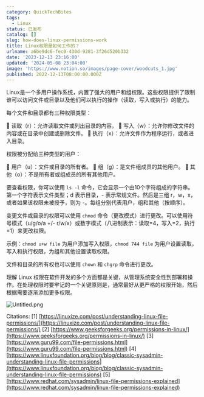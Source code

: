 ```yaml
---
category: QuickTechBites
tags:
  - Linux
status: 已发布
catalog: []
slug: how-does-linux-permissions-work
title: Linux权限是如何工作的？
urlname: a6be9dc6-fec0-430d-9281-3f26d520b332
date: '2023-12-13 23:16:00'
updated: '2024-05-08 23:04:00'
image: 'https://www.notion.so/images/page-cover/woodcuts_1.jpg'
published: 2022-12-13T08:00:00.000Z
---
```


Linux是一个多用户操作系统，内置了强大的用户和组权限。这些权限提供了限制谁可以访问文件或目录以及他们可以执行的操作（读取，写入或执行）的能力。


每个文件和目录都有三种权限类型：


🔸 读取（r）：允许读取文件或列出目录的内容。
🔸 写入（w）：允许你修改文件的内容或在目录中创建或删除文件。
🔸 执行（x）：允许文件作为程序运行，或者进入目录。


权限被分配给三种类型的用户：


🔸 用户（u）：文件或目录的所有者。
🔸 组（g）：是文件组成员的其他用户。
🔸 其他（o）：不是所有者或组成员的所有其他用户。


要查看权限，你可以使用 `ls -l` 命令，它会显示一个由10个字符组成的字符串。第一个字符表示文件类型；d 表示目录，- 表示常规文件。然后是三组 r，w，x，或者如果该权限未被授予，则为 -。每组分别代表用户，组和其他（按顺序）。


变更文件或目录的权限可以使用 `chmod` 命令（更改模式）进行更改。可以使用符号模式（u/g/o/a +/- r/w/x）或数字模式（八进制表示：读取=4，写入=2，执行=1）来更改权限。


示例：`chmod u+w file` 为用户添加写入权限，`chmod 744 file` 为用户设置读取，写入和执行权限，为组和其他设置读取权限。


文件和目录的所有权也可以使用 `chown` 和 `chgrp` 命令进行更改。


理解 Linux 权限在软件开发的多个方面都是关键，从管理系统安全性到部署和操作。在处理权限时要牢记的一个关键原则是，通常最好从更严格的权限开始，然后根据需要逐渐添加更多权限。


![Untitled.png](https://prod-files-secure.s3.us-west-2.amazonaws.com/5d24fe63-e567-4804-86f9-9fdc62e13082/332b89ee-9c33-4950-8a69-32c3d1ff2c69/Untitled.png?X-Amz-Algorithm=AWS4-HMAC-SHA256&X-Amz-Content-Sha256=UNSIGNED-PAYLOAD&X-Amz-Credential=ASIAZI2LB466S2SHACZR%2F20250324%2Fus-west-2%2Fs3%2Faws4_request&X-Amz-Date=20250324T053919Z&X-Amz-Expires=3600&X-Amz-Security-Token=IQoJb3JpZ2luX2VjEIz%2F%2F%2F%2F%2F%2F%2F%2F%2F%2FwEaCXVzLXdlc3QtMiJIMEYCIQC4mUgcUrCYRzDzb%2BNBv9qX%2FDhAvH4rmrQkq%2BnfyIgUJQIhALXtFHq99yYUQQxNOwF%2FG4ST7MVJTpDRgEjJP%2FPbfu%2FlKogECOX%2F%2F%2F%2F%2F%2F%2F%2F%2F%2FwEQABoMNjM3NDIzMTgzODA1Igxycmbrb3Sp5oNrfh8q3APFESuULHzXq17bq2ed69RPc3Jg5ArjBhXfb7%2Ft5nv3kJFwtHD8aqW4VcN7hnUGb%2FbI28bJXi2pH0mkTm7qqLL7Gi%2FkmpXHEV5VvLx8UWINVmIOq7whB8GqhbXfaSkjDmHyFm548PXDKH4SOlGOf53KcWEafVKXgb26i0ZN2OYvo4mhaS5BY%2B1%2BaaH0psjRZ4xcn2dhFgUEz9T7Dd4xYIyxvHpp%2FA1TD6HATMV0Y7U0Zo5oBMXIUZn2BxPpVAuTVaQBfFo9hpbYCR5CBx%2BlXgQb7sF%2BpI2L1v0qHEwkS8gtRDsvMK4OYpftsrDdowEvqgMHfIHjVwQaDM0c3MqxpbvIhBIBqetQ1JYbzFHXnAgVqeXviG1AAQ0BKHJd85YtUf4MY8LoS8M5fb0aWll823ToV7TVxHgCXop2xWTuQto5yDSOiSy6s3Ag12yLIknhwdRdAfKVo4gLEyz4zzp3s%2F%2FQSK%2FGTWixNz2h0%2BR8iBdIffGuuaWgZM8pQjcMviUJNOcWw0F1Wzb2rB4VGSLuz3Hw3QMNEPsRtqrKeQKqZ26t%2By7VBd4dK64AMMxa3DFxRRYlG3aSitysDsNtYZ3F2U%2FIEShHB6Frrt%2FSEPHAMgefHKvGlEfQ2e4g7LtKTjCFtoO%2FBjqkAbY4kJu3pPmQ%2FbLcLaKlsj578MCJS7v0y%2BdM7mxPt%2BG9%2FxChi9AEeDZIh%2BJ2%2F7xMB%2BR0HflvQ%2FI6HDa%2ByTnTXi8N0qS3mNcvfdeFiNwHzVzWqPR02fT7aEpSf0DASidSkOTbX1av%2F7JjJt7SCH5lc%2FRyGxXqiM4jIGH17vnhz3pou1AyPGCEN01mEjMJuy9jjBN3%2FRWfZXtaMg5l4kZDLArj41Pg&X-Amz-Signature=0160e3ecdc7d171f2f41a95413352cabdf974a9e5f81c0ecceaa20c65d7f8f5e&X-Amz-SignedHeaders=host&x-id=GetObject)


Citations:
[1] [https://linuxize.com/post/understanding-linux-file-permissions/](https://linuxize.com/post/understanding-linux-file-permissions/)
[2] [https://www.geeksforgeeks.org/permissions-in-linux/](https://www.geeksforgeeks.org/permissions-in-linux/)
[3] [https://www.guru99.com/file-permissions.html](https://www.guru99.com/file-permissions.html)
[4] [https://www.linuxfoundation.org/blog/blog/classic-sysadmin-understanding-linux-file-permissions](https://www.linuxfoundation.org/blog/blog/classic-sysadmin-understanding-linux-file-permissions)
[5] [https://www.redhat.com/sysadmin/linux-file-permissions-explained](https://www.redhat.com/sysadmin/linux-file-permissions-explained)


